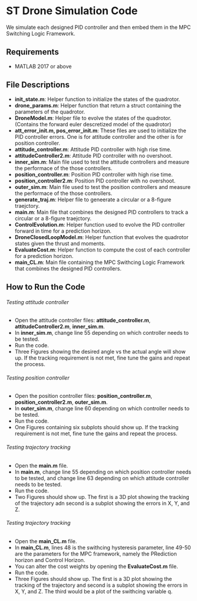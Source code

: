 # ST Drone Simulation Code
We simulate each designed PID controller and then embed them in the MPC Switching Logic Framework. 

## Requirements
- MATLAB 2017 or above

## File Descriptions
- **init_state.m**: Helper function to initialize the states of the quadrotor.
- **drone_params.m**: Helper function that return a struct containing the parameters of the quadrotor.
- **DroneModel.m**: Helper file to evolve the states of the quadrotor. (Contains the forward euler descretized model of the quadrotor)
- **att_error_init.m, pos_error_init.m**: These files are used to initialize the PID controller errors. One is for attitude controller and the other is for position controller.
- **attitude_controller.m**: Attitude PID controller with high rise time.
- **attitudeController2.m**: Attitude PID controller with no overshoot.
- **inner_sim.m**: Main file used to test the attitude controllers and measure the performace of the those controllers.
- **position_controller.m**: Position PID controller with high rise time.
- **position_controller2.m**: Position PID controller with no overshoot.
- **outer_sim.m**: Main file used to test the position controllers and measure the performace of the those controllers.
- **generate_traj.m**: Helper file to geneerate a circular or a 8-figure traejctory.
- **main.m**: Main file that combines the designed PID controllers to track a circular or a 8-figure traejctory.
- **ControlEvolution.m**: Helper function used to evolve the PID controller forward in time for a prediction horizon.
- **DroneClosedLoopModel.m**: Helper function that evolves the quadrotor states given the thrust and moments.
- **EvaluateCost.m**: Helper function to compute the cost of each controller for a prediction horizon.
- **main_CL.m**: Main file containing the MPC Swithcing Logic Framework that combines the designed PID controllers.  

## How to Run the Code
###### Testing attitude controller
- Open the attitude controller files: **attitude_controller.m**, **attitudeController2.m**, **inner_sim.m**.
- In **inner_sim.m**, change line 55 depending on which controller needs to be tested.
- Run the code.
- Three Figures showing the desired angle vs the actual angle will show up. If the tracking requirement is not met, fine tune the gains and repeat the process.

###### Testing position controller
- Open the position controller files: **position_controller.m**, **position_controller2.m**, **outer_sim.m**.
- In **outer_sim.m**, change line 60 depending on which controller needs to be tested.
- Run the code.
- One Figures containing six subplots should show up. If the tracking requirement is not met, fine tune the gains and repeat the process.

###### Testing trajectory tracking
- Open the **main.m** file.
- In **main.m**, change line 55 depending on which position controller needs to be tested, and change line 63 depending on which attitude controller needs to be tested.
- Run the code.
- Two Figures should show up. The first is a 3D plot showing the tracking of the trajectory adn second is a subplot showing the errors in X, Y, and Z.

###### Testing trajectory tracking
- Open the **main_CL.m** file.
- In **main_CL.m**, lines 48 is the swithcing hysteresis parameter, line 49-50 are the parameters for the MPC framework, namely the PRediction horizon and Control Horizon.
- You can alter the cost weights by opening the **EvaluateCost.m** file.
- Run the code.
- Three Figures should show up. The first is a 3D plot showing the tracking of the trajectory and second is a subplot showing the errors in X, Y, and Z. The third would be a plot of the swithcing variable q.
